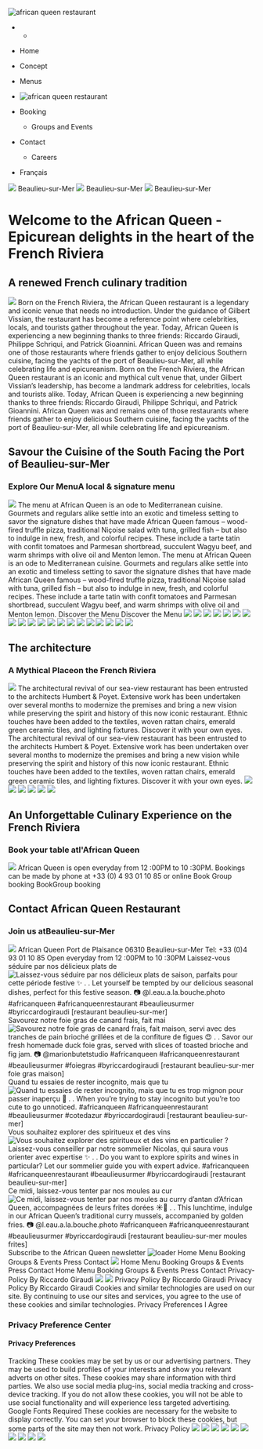 ![african queen restaurant](https://www.africanqueen.fr/wp-content/uploads/2024/03/african-queen-restaurant-1.png)
  *   * 

  * Home
  * Concept
  * Menus
  * ![african queen restaurant](https://www.africanqueen.fr/wp-content/uploads/2024/03/african-queen-restaurant-1.png)
  * Booking
    * Groups and Events
  * Contact
    * Careers
  * Français


![](https://www.africanqueen.fr/wp-content/uploads/2024/03/logo-african-queen.png)
Beaulieu-sur-Mer
![](https://www.africanqueen.fr/wp-content/uploads/2024/03/logo-african-queen.png)
Beaulieu-sur-Mer
![](https://www.africanqueen.fr/wp-content/uploads/2024/03/logo-african-queen.png)
Beaulieu-sur-Mer
# Welcome to the African Queen - Epicurean delights in the heart of the French Riviera
## A renewed French culinary tradition
![](https://www.africanqueen.fr/wp-content/uploads/2024/03/separator-african-queen-restaurant.png)
Born on the French Riviera, the African Queen restaurant is a legendary and iconic venue that needs no introduction. Under the guidance of Gilbert Vissian, the restaurant has become a reference point where celebrities, locals, and tourists gather throughout the year.
Today, African Queen is experiencing a new beginning thanks to three friends: Riccardo Giraudi, Philippe Schriqui, and Patrick Gioannini. African Queen was and remains one of those restaurants where friends gather to enjoy delicious Southern cuisine, facing the yachts of the port of Beaulieu-sur-Mer, all while celebrating life and epicureanism.
Born on the French Riviera, the African Queen restaurant is an iconic and mythical cult venue that, under Gilbert Vissian’s leadership, has become a landmark address for celebrities, locals and tourists alike.
Today, African Queen is experiencing a new beginning thanks to three friends: Riccardo Giraudi, Philippe Schriqui, and Patrick Gioannini. African Queen was and remains one of those restaurants where friends gather to enjoy delicious Southern cuisine, facing the yachts of the port of Beaulieu-sur-Mer, all while celebrating life and epicureanism.
## Savour the Cuisine of the South Facing the Port of Beaulieu-sur-Mer
### Explore Our MenuA local & signature menu
![](https://www.africanqueen.fr/wp-content/uploads/2024/03/separator-african-queen-restaurant.png)
The menu at African Queen is an ode to Mediterranean cuisine. Gourmets and regulars alike settle into an exotic and timeless setting to savor the signature dishes that have made African Queen famous – wood-fired truffle pizza, traditional Niçoise salad with tuna, grilled fish
– but also to indulge in new, fresh, and colorful recipes. These include a tarte tatin with confit tomatoes and Parmesan shortbread, succulent Wagyu beef, and warm shrimps with olive oil and Menton lemon.
The menu at African Queen is an ode to Mediterranean cuisine. Gourmets and regulars alike settle into an exotic and timeless setting to savor the signature dishes that have made African Queen famous – wood-fired truffle pizza, traditional Niçoise salad with tuna, grilled fish
– but also to indulge in new, fresh, and colorful recipes. These include a tarte tatin with confit tomatoes and Parmesan shortbread, succulent Wagyu beef, and warm shrimps with olive oil and Menton lemon.
Discover the Menu
Discover the Menu
![](https://www.africanqueen.fr/wp-content/uploads/2024/03/african-queeb-tatin-tomates.png)
![](https://www.africanqueen.fr/wp-content/uploads/2024/03/african-queen-salade-africaine.png)
![](https://www.africanqueen.fr/wp-content/uploads/2024/03/african-queen-pan-bagnat.png)
![](https://www.africanqueen.fr/wp-content/uploads/2024/03/african-queen-socca.png)
![](https://www.africanqueen.fr/wp-content/uploads/2024/03/african-queen-coquillettes.png)
![](https://www.africanqueen.fr/wp-content/uploads/2024/03/african-queen-puree-maison-truffe-noire.png)
![](https://www.africanqueen.fr/wp-content/uploads/2024/03/african-queen-desserts.png)
![](https://www.africanqueen.fr/wp-content/uploads/2024/03/african-queen-trofie-pesto.png)
![](https://www.africanqueen.fr/wp-content/uploads/2024/03/african-queen-baba-rhum.png)
![](https://www.africanqueen.fr/wp-content/uploads/2024/03/african-queen-chevre-chaud.png)
![](https://www.africanqueen.fr/wp-content/uploads/2024/03/african-queeb-tatin-tomates.png)
![](https://www.africanqueen.fr/wp-content/uploads/2024/03/african-queen-salade-africaine.png)
![](https://www.africanqueen.fr/wp-content/uploads/2024/03/african-queen-pan-bagnat.png)
![](https://www.africanqueen.fr/wp-content/uploads/2024/03/african-queen-socca.png)
![](https://www.africanqueen.fr/wp-content/uploads/2024/03/african-queen-coquillettes.png)
![](https://www.africanqueen.fr/wp-content/uploads/2024/03/african-queen-puree-maison-truffe-noire.png)
![](https://www.africanqueen.fr/wp-content/uploads/2024/03/african-queen-desserts.png)
![](https://www.africanqueen.fr/wp-content/uploads/2024/03/african-queen-trofie-pesto.png)
![](https://www.africanqueen.fr/wp-content/uploads/2024/03/african-queen-baba-rhum.png)
![](https://www.africanqueen.fr/wp-content/uploads/2024/03/african-queen-chevre-chaud.png)
## The architecture
### A Mythical Placeon the French Riviera
![](https://www.africanqueen.fr/wp-content/uploads/2024/03/separator-african-queen-restaurant.png)
The architectural revival of our sea-view restaurant has been entrusted to the architects Humbert & Poyet. Extensive work has been undertaken over several months to modernize the premises and bring a new vision while preserving the spirit and history of this now iconic restaurant.
Ethnic touches have been added to the textiles, woven rattan chairs, emerald green ceramic tiles, and lighting fixtures. Discover it with your own eyes.
The architectural revival of our sea-view restaurant has been entrusted to the architects Humbert & Poyet. Extensive work has been undertaken over several months to modernize the premises and bring a new vision while preserving the spirit and history of this now iconic restaurant.
Ethnic touches have been added to the textiles, woven rattan chairs, emerald green ceramic tiles, and lighting fixtures. Discover it with your own eyes.
![](https://www.africanqueen.fr/wp-content/uploads/2024/03/humbert-poyet-african-queen-beaulieu-sur-mer.png)
![](https://www.africanqueen.fr/wp-content/uploads/2024/03/humbert-poyet-african-queen-beaulieu-sur-mer-interieur.png)
![](https://www.africanqueen.fr/wp-content/uploads/2024/03/design-african-queen-humbert-poyet-beaulieu-sur-mer.png)
![](https://www.africanqueen.fr/wp-content/uploads/2024/03/humbert-poyet-african-queen-beaulieu-sur-mer.png)
![](https://www.africanqueen.fr/wp-content/uploads/2024/03/humbert-poyet-african-queen-beaulieu-sur-mer-interieur.png)
![](https://www.africanqueen.fr/wp-content/uploads/2024/03/design-african-queen-humbert-poyet-beaulieu-sur-mer.png)
## An Unforgettable Culinary Experience on the French Riviera
### Book your table atl'African Queen
![](https://www.africanqueen.fr/wp-content/uploads/2024/03/separator-african-queen-restaurant.png)
African Queen is open everyday from 12 :00PM to 10 :30PM. Bookings can be made by phone at +33 (0) 4 93 01 10 85 or online
Book
Group booking
BookGroup booking
## Contact African Queen Restaurant
### Join us atBeaulieu-sur-Mer
![](https://www.africanqueen.fr/wp-content/uploads/2024/03/separator-african-queen-restaurant.png)
African Queen
Port de Plaisance 06310 Beaulieu-sur-Mer Tel: +33 (0)4 93 01 10 85
Open everyday
from 12 :00PM to 10 :30PM
Laissez-vous séduire par nos délicieux plats de  ![Laissez-vous séduire par nos délicieux plats de saison, parfaits pour cette période festive ✨
.
.
Let yourself be tempted by our delicious seasonal dishes, perfect for this festive season.
📷 @l.eau.a.la.bouche.photo 
#africanqueen #africanqueenrestaurant #beaulieusurmer #byriccardogiraudi
\[restaurant beaulieu-sur-mer\]](https://www.africanqueen.fr/wp-content/uploads/sb-instagram-feed-images/468421053_1153612490006149_6272288998508006042_nlow.webp)
Savourez notre foie gras de canard frais, fait mai ![Savourez notre foie gras de canard frais, fait maison, servi avec des tranches de pain brioché grillées et de la confiture de figues 😍
.
.
Savor our fresh homemade duck foie gras, served with slices of toasted brioche and fig jam.
📷 @marionbutetstudio 
#africanqueen #africanqueenrestaurant #beaulieusurmer #foiegras #byriccardogiraudi
\[restaurant beaulieu-sur-mer foie gras maison\]](https://www.africanqueen.fr/wp-content/uploads/sb-instagram-feed-images/464752607_1128946295806102_6979468951340537387_nlow.webp)
Quand tu essaies de rester incognito, mais que tu  ![Quand tu essaies de rester incognito, mais que tu es trop mignon pour passer inaperçu 🧡
.
.
When you’re trying to stay incognito but you’re too cute to go unnoticed.
#africanqueen #africanqueenrestaurant #beaulieusurmer #cotedazur #byriccardogiraudi
\[restaurant beaulieu-sur-mer\]](https://www.africanqueen.fr/wp-content/uploads/sb-instagram-feed-images/464199654_1128944979139567_306449423290409594_nlow.webp)
Vous souhaitez explorer des spiritueux et des vins ![Vous souhaitez explorer des spiritueux et des vins en particulier ? Laissez-vous conseiller par notre sommelier Nicolas, qui saura vous orienter avec expertise ✨
.
.
Do you want to explore spirits and wines in particular? Let our sommelier guide you with expert advice.
#africanqueen #africanqueenrestaurant #beaulieusurmer #byriccardogiraudi 
\[restaurant beaulieu-sur-mer\]](https://www.africanqueen.fr/wp-content/uploads/sb-instagram-feed-images/465029889_1128944425806289_4458891713128291708_nlow.webp)
Ce midi, laissez-vous tenter par nos moules au cur ![Ce midi, laissez-vous tenter par nos moules au curry d’antan d’African Queen, accompagnées de leurs frites dorées ☀️🍴
.
.
This lunchtime, indulge in our African Queen’s traditional curry mussels, accompanied by golden fries.
📷 @l.eau.a.la.bouche.photo 
#africanqueen #africanqueenrestaurant #beaulieusurmer #byriccardogiraudi 
\[restaurant beaulieu-sur-mer moules frites\]](https://www.africanqueen.fr/wp-content/uploads/sb-instagram-feed-images/464704058_1128942375806494_9118638870590130646_nlow.webp)
Subscribe to the African Queen newsletter
![loader](https://www.africanqueen.fr/wp-includes/images/spinner.gif)
Home Menu Booking Groups & Events Press Contact
![](https://www.africanqueen.fr/wp-content/uploads/2024/03/african-queen-restaurant-1.png)
Home
Menu
Booking
Groups & Events
Press
Contact
Home
Menu
Booking
Groups & Events
Press
Contact
Privacy-Policy
By Riccardo Giraudi
![](https://www.africanqueen.fr/wp-content/uploads/2024/03/african-queen-restaurant-1.png)
![](https://www.africanqueen.fr/wp-content/uploads/2024/03/african-queen-restaurant-1.png)
Privacy Policy
By Riccardo Giraudi
Privacy Policy
By Riccardo Giraudi
Cookies and similar technologies are used on our site. By continuing to use our sites and services, you agree to the use of these cookies and similar technologies. 
Privacy Preferences
I Agree
### Privacy Preference Center
#### Privacy Preferences
Tracking
These cookies may be set by us or our advertising partners. They may be used to build profiles of your interests and show you relevant adverts on other sites. These cookies may share information with third parties. We also use social media plug-ins, social media tracking and cross-device tracking. If you do not allow these cookies, you will not be able to use social functionality and will experience less targeted advertising.
Google Fonts
Required
These cookies are necessary for the website to display correctly. You can set your browser to block these cookies, but some parts of the site may then not work.
Privacy Policy
![](https://www.africanqueen.fr/wp-content/uploads/2024/03/african-queen-puree-maison-truffe-noire.png)
![](https://www.africanqueen.fr/wp-content/uploads/2024/03/african-queen-desserts.png)
![](https://www.africanqueen.fr/wp-content/uploads/2024/03/african-queen-trofie-pesto.png)
![](https://www.africanqueen.fr/wp-content/uploads/2024/03/african-queen-baba-rhum.png)
![](https://www.africanqueen.fr/wp-content/uploads/2024/03/african-queen-chevre-chaud.png)
![](https://www.africanqueen.fr/wp-content/uploads/2024/03/african-queeb-tatin-tomates.png)
![](https://www.africanqueen.fr/wp-content/uploads/2024/03/african-queen-salade-africaine.png)
![](https://www.africanqueen.fr/wp-content/uploads/2024/03/african-queen-pan-bagnat.png)
![](https://www.africanqueen.fr/wp-content/uploads/2024/03/african-queen-socca.png)
![](https://www.africanqueen.fr/wp-content/uploads/2024/03/african-queen-coquillettes.png)
